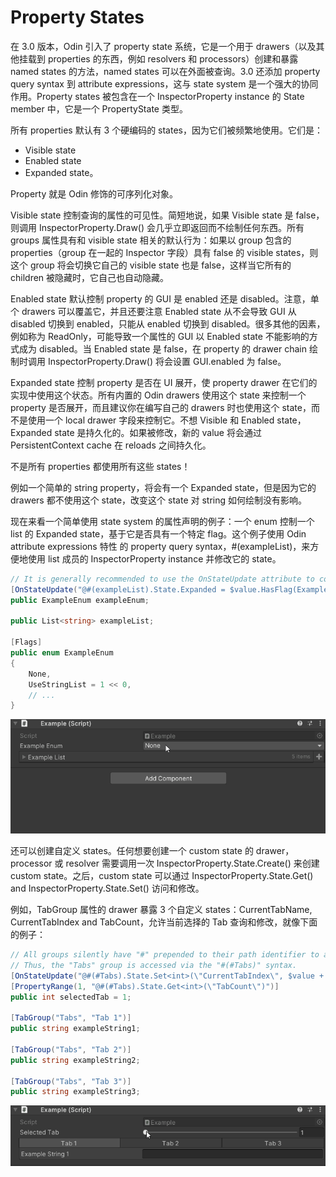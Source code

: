 # Property States

在 3.0 版本，Odin 引入了 property state 系统，它是一个用于 drawers（以及其他挂载到 properties 的东西，例如 resolvers 和 processors）创建和暴露 named states 的方法，named states 可以在外面被查询。3.0 还添加 property query syntax 到 attribute expressions，这与 state system 是一个强大的协同作用。Property states 被包含在一个 InspectorProperty instance 的 State member 中，它是一个 PropertyState 类型。 

所有 properties 默认有 3 个硬编码的 states，因为它们被频繁地使用。它们是：

- Visible state
- Enabled state
- Expanded state。

Property 就是 Odin 修饰的可序列化对象。

Visible state 控制查询的属性的可见性。简短地说，如果 Visible state 是 false，则调用 InspectorProperty.Draw() 会几乎立即返回而不绘制任何东西。所有 groups 属性具有和 visible state 相关的默认行为：如果以 group 包含的 properties（group 在一起的 Inspector 字段）具有 false 的 visible states，则这个 group 将会切换它自己的 visible state 也是 false，这样当它所有的 children 被隐藏时，它自己也自动隐藏。

Enabled state 默认控制 property 的 GUI 是 enabled 还是 disabled。注意，单个 drawers 可以覆盖它，并且还要注意 Enabled state 从不会导致 GUI 从 disabled 切换到 enabled，只能从 enabled 切换到 disabled。很多其他的因素，例如称为 ReadOnly，可能导致一个属性的 GUI 以 Enabled state 不能影响的方式成为 disabled。当 Enabled state 是 false，在 property 的 drawer chain 绘制时调用 InspectorProperty.Draw() 将会设置 GUI.enabled 为 false。

Expanded state 控制 property 是否在 UI 展开，使 property drawer 在它们的实现中使用这个状态。所有内置的 Odin drawers 使用这个 state 来控制一个 property 是否展开，而且建议你在编写自己的 drawers 时也使用这个 state，而不是使用一个 local drawer 字段来控制它。不想 Visible 和 Enabled state，Expanded state 是持久化的。如果被修改，新的 value 将会通过 PersistentContext cache 在 reloads 之间持久化。

不是所有 properties 都使用所有这些 states！

例如一个简单的 string property，将会有一个 Expanded state，但是因为它的 drawers 都不使用这个 state，改变这个 state 对 string 如何绘制没有影响。

现在来看一个简单使用 state system 的属性声明的例子：一个 enum 控制一个 list 的 Expanded state，基于它是否具有一个特定 flag。这个例子使用 Odin attribute expressions 特性 的 property query syntax，#(exampleList)，来方便地使用 list 成员的 InspectorProperty instance 并修改它的 state。

```C#
// It is generally recommended to use the OnStateUpdate attribute to control the state of properties
[OnStateUpdate("@#(exampleList).State.Expanded = $value.HasFlag(ExampleEnum.UseStringList)")]
public ExampleEnum exampleEnum;

public List<string> exampleList;

[Flags]
public enum ExampleEnum
{
    None,
    UseStringList = 1 << 0,
    // ...
}
```

![state-system-example-1](../Image/state-system-example-1.gif)

还可以创建自定义 states。任何想要创建一个 custom state 的 drawer，processor 或 resolver 需要调用一次 InspectorProperty.State.Create() 来创建 custom state。之后，custom state 可以通过 InspectorProperty.State.Get() and InspectorProperty.State.Set() 访问和修改。

例如，TabGroup 属性的 drawer 暴露 3 个自定义 states：CurrentTabName, CurrentTabIndex and TabCount，允许当前选择的 Tab 查询和修改，就像下面的例子：

```C#
// All groups silently have "#" prepended to their path identifier to avoid naming conflicts with members.
// Thus, the "Tabs" group is accessed via the "#(#Tabs)" syntax.
[OnStateUpdate("@#(#Tabs).State.Set<int>(\"CurrentTabIndex\", $value + 1)")]
[PropertyRange(1, "@#(#Tabs).State.Get<int>(\"TabCount\")")]
public int selectedTab = 1;

[TabGroup("Tabs", "Tab 1")]
public string exampleString1;

[TabGroup("Tabs", "Tab 2")]
public string exampleString2;

[TabGroup("Tabs", "Tab 3")]
public string exampleString3;
```

![state-system-example-2](../Image/state-system-example-2.gif)
